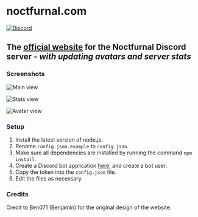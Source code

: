# noctfurnal.com

[![Discord](https://img.shields.io/discord/569747786199728150?label=Discord&logo=Discord)](https://discord.noctfurnal.com)

## The [official website](https://noctfurnal.com) for the Noctfurnal Discord server - _with updating avatars and server stats_

### Screenshots

![Main view](https://i.reupload.gg/W48riE9GR.png)

![Stats view](https://i.reupload.gg/f-4CmP9Gg.png)

![Avatar view](https://i.reupload.gg/6_fjiErGR.png)

### Setup

1. Install the latest version of node.js.
2. Rename `config.json.example` to `config.json`.
3. Make sure all dependencies are installed by running the command `npm install`.
4. Create a Discord bot application [here.](https://discordapp.com/developers) and create a bot user.
5. Copy the token into the `config.json` file.
6. Edit the files as necessary.


### Credits
Credit to Ben071 (Benjamin) for the original design of the website.
